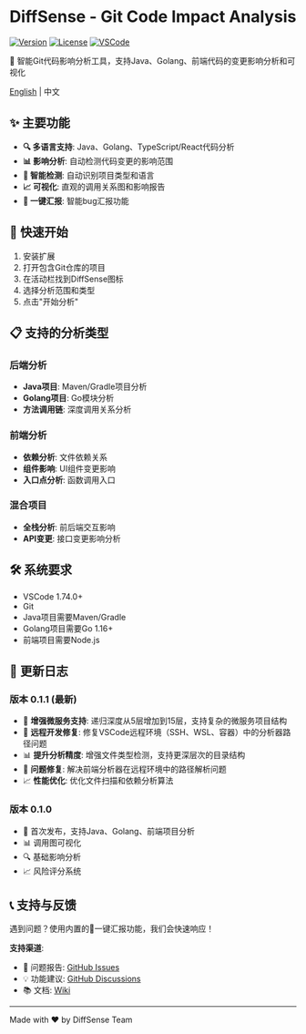 # DiffSense - Git Code Impact Analysis

[![Version](https://img.shields.io/badge/version-0.1.1-blue.svg)](https://marketplace.visualstudio.com/items?itemName=humphreyLi.diffsense)
[![License](https://img.shields.io/badge/license-Apache%202.0-green.svg)](LICENSE.txt)
[![VSCode](https://img.shields.io/badge/VSCode-1.74.0+-orange.svg)](https://code.visualstudio.com/)

🚀 智能Git代码影响分析工具，支持Java、Golang、前端代码的变更影响分析和可视化

[English](README_EN.md) | 中文

## ✨ 主要功能

- **🔍 多语言支持**: Java、Golang、TypeScript/React代码分析
- **📊 影响分析**: 自动检测代码变更的影响范围
- **🎯 智能检测**: 自动识别项目类型和语言
- **📈 可视化**: 直观的调用关系图和影响报告
- **📩 一键汇报**: 智能bug汇报功能

## 🚀 快速开始

1. 安装扩展
2. 打开包含Git仓库的项目
3. 在活动栏找到DiffSense图标
4. 选择分析范围和类型
5. 点击"开始分析"

## 📋 支持的分析类型

### 后端分析
- **Java项目**: Maven/Gradle项目分析
- **Golang项目**: Go模块分析
- **方法调用链**: 深度调用关系分析

### 前端分析
- **依赖分析**: 文件依赖关系
- **组件影响**: UI组件变更影响
- **入口点分析**: 函数调用入口

### 混合项目
- **全栈分析**: 前后端交互影响
- **API变更**: 接口变更影响分析

## 🛠️ 系统要求

- VSCode 1.74.0+
- Git
- Java项目需要Maven/Gradle
- Golang项目需要Go 1.16+
- 前端项目需要Node.js

## 📝 更新日志

### 版本 0.1.1 (最新)
- 🚀 **增强微服务支持**: 递归深度从5层增加到15层，支持复杂的微服务项目结构
- 🔧 **远程开发修复**: 修复VSCode远程环境（SSH、WSL、容器）中的分析器路径问题
- 📊 **提升分析精度**: 增强文件类型检测，支持更深层次的目录结构
- 🐛 **问题修复**: 解决前端分析器在远程环境中的路径解析问题
- 📈 **性能优化**: 优化文件扫描和依赖分析算法

### 版本 0.1.0
- 🎉 首次发布，支持Java、Golang、前端项目分析
- 📊 调用图可视化
- 🔍 基础影响分析
- 📈 风险评分系统

## 📞 支持与反馈

遇到问题？使用内置的📩一键汇报功能，我们会快速响应！

**支持渠道**:
- 🐛 问题报告: [GitHub Issues](https://github.com/GoldenSupremeSaltedFish/DiffSense/issues)
- 💡 功能建议: [GitHub Discussions](https://github.com/GoldenSupremeSaltedFish/DiffSense/discussions)
- 📚 文档: [Wiki](https://github.com/GoldenSupremeSaltedFish/DiffSense/wiki)

---

Made with ❤️ by DiffSense Team 
